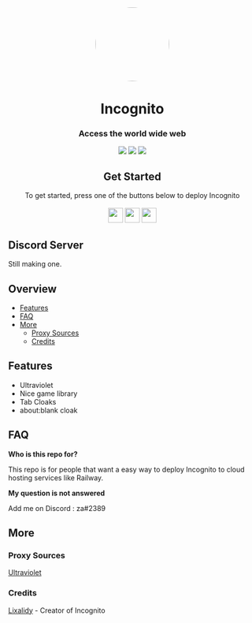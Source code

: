 
<div align="center">
         
<img style="border-radius:50%" height="150px" src="https://raw.githubusercontent.com/Lixalidy/Incognito/main/static/index.svg">

<h1>Incognito</h1>

<h3>Access the world wide web</h3>
 
<a href="" alt="Made with NodeJS"><img src="https://img.shields.io/badge/Made%20with-Node.JS-6DA55F?style=for-the-badge&logo=node.js&logoColor=white"></a> 
<a href="https://github.com/Lixalidy/Incognito/issues/" alt="GitHub issues"><img src="https://img.shields.io/github/issues/Lixalidy/Incognito?style=for-the-badge"></a>
<a href="https://github.com/Lixalidy/Incognito/graphs/contributors/" alt=""><img src="https://img.shields.io/github/contributors/Lixalidy/Incognito?style=for-the-badge"></a>

</div>

<div align="center">
         <h2>Get Started</h2>
         <a>To get started, press one of the buttons below to deploy Incognito</a>
         <br>
         <br>
<a href="https://heroku.com/deploy?template=https://github.com/Lixalidy/Incognito"><img height="30px" src="https://img.shields.io/badge/heroku-%23430098.svg?style=for-the-badge&logo=heroku&logoColor=white"><img></a>
<a href="https://github.com/Lixalidy/Incognito/wiki/About-Replit..."><img height="30px" src="https://raw.githubusercontent.com/Lixalidy/Incognito/main/deploy/replit.svg"><img></a>
<a href="https://railway.app/new/template?template=https://github.com/Lixalidy/Incognito"><img height="30px" src="https://img.shields.io/badge/Railway-%234f0599.svg?style=for-the-badge&logo=railway&logoColor=white"><img></a>
</div>

## Discord Server

Still making one.

## Overview

- [Features](#features)
- [FAQ](#faq)
- [More](#more)
  - [Proxy Sources](#proxy-sources)
  - [Credits](#credits)


## Features

- Ultraviolet
- Nice game library
- Tab Cloaks
- about:blank cloak

## FAQ

**Who is this repo for?**

This repo is for people that want a easy way to deploy Incognito to cloud hosting services like Railway.

**My question is not answered**

Add me on Discord : za#2389

## More

### Proxy Sources

[Ultraviolet](https://github.com/titaniumnetwork-dev/Ultraviolet)

### Credits

[Lixalidy](https://github.com/Lixalidy) - Creator of Incognito
